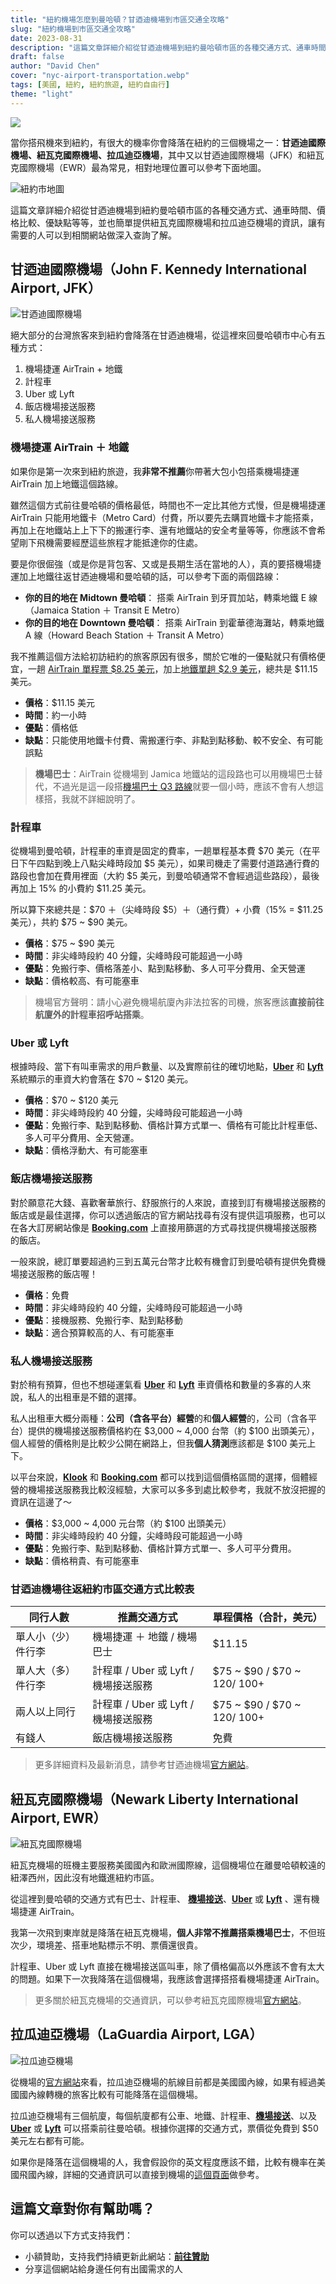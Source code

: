 ```yaml
---
title: "紐約機場怎麼到曼哈頓？甘迺迪機場到市區交通全攻略"
slug: "紐約機場到市區交通全攻略"
date: 2023-08-31
description: "這篇文章詳細介紹從甘迺迪機場到紐約曼哈頓市區的各種交通方式、通車時間、價格比較、優缺點等等，並也簡單提供紐瓦克國際機場和拉瓜迪亞機場的資訊，讓有需要的人可以到相關網站做深入查詢了解。"
draft: false
author: "David Chen"
cover: "nyc-airport-transportation.webp"
tags: [美國, 紐約, 紐約旅遊, 紐約自由行]
theme: "light"
---
```


![](nyc-airport-transportation.webp)

當你搭飛機來到紐約，有很大的機率你會降落在紐約的三個機場之一：**甘迺迪國際機場、紐瓦克國際機場、拉瓜迪亞機場**，其中又以甘迺迪國際機場（JFK）和紐瓦克國際機場（EWR）最為常見，相對地理位置可以參考下面地圖。

![紐約市地圖](new-york-city-map.webp)

這篇文章詳細介紹從甘迺迪機場到紐約曼哈頓市區的各種交通方式、通車時間、價格比較、優缺點等等，並也簡單提供紐瓦克國際機場和拉瓜迪亞機場的資訊，讓有需要的人可以到相關網站做深入查詢了解。

## 甘迺迪國際機場（John F. Kennedy International Airport, JFK）

![甘迺迪國際機場](jfk.jpeg)

絕大部分的台灣旅客來到紐約會降落在甘迺迪機場，從這裡來回曼哈頓市中心有五種方式：

1. 機場捷運 AirTrain + 地鐵
2. 計程車
3. Uber 或 Lyft
4. 飯店機場接送服務
5. 私人機場接送服務

### 機場捷運 AirTrain ＋ 地鐵

如果你是第一次來到紐約旅遊，我**非常不推薦**你帶著大包小包搭乘機場捷運 AirTrain 加上地鐵這個路線。

雖然這個方式前往曼哈頓的價格最低，時間也不一定比其他方式慢，但是機場捷運 AirTrain 只能用地鐵卡（Metro Card）付費，所以要先去購買地鐵卡才能搭乘，再加上在地鐵站上上下下的搬運行李、還有地鐵站的安全考量等等，你應該不會希望剛下飛機需要經歷這些旅程才能抵達你的住處。

要是你很倔強（或是你是背包客、又或是長期生活在當地的人），真的要搭機場捷運加上地鐵往返甘迺迪機場和曼哈頓的話，可以參考下面的兩個路線：

- **你的目的地在 Midtown 曼哈頓**：
搭乘 AirTrain 到牙買加站，轉乘地鐵 E 線（Jamaica Station ＋ Transit E Metro）
- **你的目的地在 Downtown 曼哈頓**：
搭乘 AirTrain 到霍華德海灘站，轉乘地鐵 A 線（Howard Beach Station ＋ Transit A Metro）

我不推薦這個方法給初訪紐約的旅客原因有很多，關於它唯的一優點就只有價格便宜，一趟 [AirTrain 單程票 $8.25 美元](https://www.jfkairport.com/to-from-airport/air-train)，加上[地鐵單趟 $2.9 美元](https://new.mta.info/fares)，總共是 $11.15 美元。

- **價格**：$11.15 美元
- **時間**：約一小時
- **優點**：價格低
- **缺點**：只能使用地鐵卡付費、需搬運行李、非點到點移動、較不安全、有可能誤點

> **機場巴士**：AirTrain 從機場到 Jamica 地鐵站的這段路也可以用機場巴士替代，不過光是這一段搭[機場巴士 Q3 路線](https://new.mta.info/document/6271)就要一個小時，應該不會有人想這樣搭，我就不詳細說明了。

### 計程車

從機場到曼哈頓，計程車的車資是固定的費率，一趟單程基本費 $70 美元（在平日下午四點到晚上八點尖峰時段加 $5 美元），如果司機走了需要付道路通行費的路段也會加在費用裡面（大約 $5 美元，到曼哈頓通常不會經過這些路段），最後再加上 15% 的小費約 $11.25 美元。

所以算下來總共是：$70 ＋（尖峰時段 $5）＋（通行費）+ 小費（15% = $11.25 美元），共約 $75 ~ $90 美元。

- **價格**：$75 ~ $90 美元
- **時間**：非尖峰時段約 40 分鐘，尖峰時段可能超過一小時
- **優點**：免搬行李、價格落差小、點到點移動、多人可平分費用、全天營運
- **缺點**：價格較高、有可能塞車

> 機場官方聲明：請小心避免機場航廈內非法拉客的司機，旅客應該**直接前往航廈外的計程車招呼站搭乘**。

### Uber 或 Lyft

根據時段、當下有叫車需求的用戶數量、以及實際前往的確切地點，[**Uber**](https://referrals.uber.com/refer?id=uf3rqv9dyawj
) 和 [**Lyft**](https://www.lyft.com/i/CHEN61210?utm_medium=p2pi_iacc
) 系統顯示的車資大約會落在 $70 ~ $120 美元。

- **價格**：$70 ~ $120 美元
- **時間**：非尖峰時段約 40 分鐘，尖峰時段可能超過一小時
- **優點**：免搬行李、點到點移動、價格計算方式單一、價格有可能比計程車低、多人可平分費用、全天營運。
- **缺點**：價格浮動大、有可能塞車

### 飯店機場接送服務

對於願意花大錢、喜歡奢華旅行、舒服旅行的人來說，直接到訂有機場接送服務的飯店或是最佳選擇，你可以透過飯店的官方網站找尋有沒有提供這項服務，也可以在各大訂房網站像是 [**Booking.com**](https://www.booking.com/index.html?aid=7956794) 上直接用篩選的方式尋找提供機場接送服務的飯店。

一般來說，總訂單要超過約三到五萬元台幣才比較有機會訂到曼哈頓有提供免費機場接送服務的飯店喔！

- **價格**：免費
- **時間**：非尖峰時段約 40 分鐘，尖峰時段可能超過一小時
- **優點**：接機服務、免搬行李、點到點移動
- **缺點**：適合預算較高的人、有可能塞車

<!--[[10 間紐約頂級飯店推薦](/d1-EoqX-RDG3Oo8Kr9tp_A)]-->

### 私人機場接送服務

對於稍有預算，但也不想碰運氣看 [**Uber**](https://referrals.uber.com/refer?id=uf3rqv9dyawj
) 和 [**Lyft**](https://www.lyft.com/i/CHEN61210?utm_medium=p2pi_iacc
)  車資價格和數量的多寡的人來說，私人的出租車是不錯的選擇。

私人出租車大概分兩種：**公司（含各平台）經營**的和**個人經營**的，公司（含各平台）提供的機場接送服務價格約在 $3,000 ~ 4,000 台幣（約 $100 出頭美元），個人經營的價格則是比較少公開在網路上，但我**個人猜測**應該都是 $100 美元上下。

以平台來說，[**Klook**](https://affiliate.klook.com/redirect?aid=41451&aff_adid=745177&k_site=https%3A%2F%2Fwww.klook.com%2Fzh-TW%2Factivity%2F86268-private-john-f-kennedy-international-airport-jfk-transfer-new-york%2F) 和 [**Booking.com**](https://www.booking.com/taxi/index.html?aid=7956794) 都可以找到這個價格區間的選擇，個體經營的機場接送服務我比較沒經驗，大家可以多多到處比較參考，我就不放沒把握的資訊在這邊了～

- **價格**：$3,000 ~ 4,000 元台幣（約 $100 出頭美元）
- **時間**：非尖峰時段約 40 分鐘，尖峰時段可能超過一小時
- **優點**：免搬行李、點到點移動、價格計算方式單一、多人可平分費用。
- **缺點**：價格稍貴、有可能塞車

### 甘迺迪機場往返紐約市區交通方式比較表

| 同行人數 | 推薦交通方式    | 單程價格（合計，美元）|
|-----------|-------------|------------|
| 單人小（少）件行李 | 機場捷運 ＋ 地鐵 / 機場巴士  | $11.15                          |
| 單人大（多）件行李 | 計程車 / Uber 或 Lyft / 機場接送服務 | $75 ~ $90 / $70 ~ $120 / ~$100+ |
| 兩人以上同行 | 計程車 / Uber 或 Lyft / 機場接送服務 | $75 ~ $90 / $70 ~ $120 / ~$100+ |
| 有錢人 | 飯店機場接送服務  | 免費  |

> 更多詳細資料及最新消息，請參考甘迺迪機場[官方網站](https://www.jfkairport.com/to-from-airport/public-transportation)。

## 紐瓦克國際機場（Newark Liberty International Airport, EWR）

![紐瓦克國際機場](ewr.jpeg)

紐瓦克機場的班機主要服務美國國內和歐洲國際線，這個機場位在離曼哈頓較遠的紐澤西州，因此沒有地鐵進紐約市區。

從這裡到曼哈頓的交通方式有巴士、計程車、 [**機場接送**](https://affiliate.klook.com/redirect?aid=41451&aff_adid=745264&k_site=https%3A%2F%2Fwww.klook.com%2Fzh-TW%2Factivity%2F86462-private-newark-liberty-international-airport-ewr-transfer-new-york%2F)、[**Uber**](https://referrals.uber.com/refer?id=uf3rqv9dyawj
) 或 [**Lyft**](https://www.lyft.com/i/CHEN61210?utm_medium=p2pi_iacc
)  、還有機場捷運 AirTrain。

我第一次飛到東岸就是降落在紐瓦克機場，**個人非常不推薦搭乘機場巴士**，不但班次少，環境差、搭車地點標示不明、票價還很貴。

計程車、Uber 或 Lyft 直接在機場接送區叫車，除了價格偏高以外應該不會有太大的問題。如果下一次我降落在這個機場，我應該會選擇搭搭看機場捷運 AirTrain。

> 更多關於紐瓦克機場的交通資訊，可以參考紐瓦克國際機場[官方網站](https://www.newarkairport.com/to-from-airport/public-transportation)。

## 拉瓜迪亞機場（LaGuardia Airport, LGA）

![拉瓜迪亞機場](lga.jpeg)

從機場的[官方網站](https://laguardiaairport.com/)來看，拉瓜迪亞機場的航線目前都是美國國內線，如果有經過美國國內線轉機的旅客比較有可能降落在這個機場。

拉瓜迪亞機場有三個航廈，每個航廈都有公車、地鐵、計程車、[**機場接送**](https://affiliate.klook.com/redirect?aid=41451&aff_adid=745263&k_site=https%3A%2F%2Fwww.klook.com%2Fzh-TW%2Factivity%2F86446-private-laguardia-airport-lga-transfer-new-york%2F)、以及 [**Uber**](https://referrals.uber.com/refer?id=uf3rqv9dyawj
) 或 [**Lyft**](https://www.lyft.com/i/CHEN61210?utm_medium=p2pi_iacc
)  可以搭乘前往曼哈頓。根據你選擇的交通方式，票價從免費到 $50 美元左右都有可能。

如果你是降落在這個機場的人，我會假設你的英文程度應該不錯，比較有機率在美國飛國內線，詳細的交通資訊可以直接到機場的[這個頁面](https://laguardiaairport.com/to-from-airport/public-transportation)做參考。

## 這篇文章對你有幫助嗎？

你可以透過以下方式支持我們：
- 小額贊助，支持我們持續更新此網站：[**前往贊助**](https://davidchen.bobaboba.me/)
- 分享這個網站給身邊任何有出國需求的人